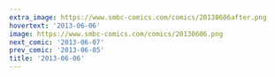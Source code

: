 ```yaml
---
extra_image: https://www.smbc-comics.com/comics/20130606after.png
hovertext: '2013-06-06'
image: https://www.smbc-comics.com/comics/20130606.png
next_comic: '2013-06-07'
prev_comic: '2013-06-05'
title: '2013-06-06'
---
```


